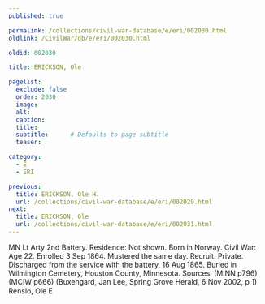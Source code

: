 ```yaml
---
published: true

permalink: /collections/civil-war-database/e/eri/002030.html
oldlink: /CivilWar/db/e/eri/002030.html

oldid: 002030

title: ERICKSON, Ole

pagelist:
  exclude: false
  order: 2030
  image: 
  alt:
  caption:
  title:
  subtitle:      # Defaults to page subtitle
  teaser:

category: 
  - E 
  - ERI

previous:
  title: ERICKSON, Ole H.
  url: /collections/civil-war-database/e/eri/002029.html  
next:
  title: ERICKSON, Ole
  url: /collections/civil-war-database/e/eri/002031.html   
---
```

MN Lt Arty 2nd Battery. Residence: Not shown. Born in Norway. Civil War: Age 22. Enrolled 3 Sep 1864. Mustered the same day. Recruit. Private. Discharged from the service with the battery, 16 Aug 1865. Buried in Wilmington Cemetery, Houston County, Minnesota. Sources: (MINN p796) (MCIW p666) (Buxengard, Jan Lee, Spring Grove Herald, 6 Nov 2002, p 1) &#147;Renslo, Ole E&#148;
